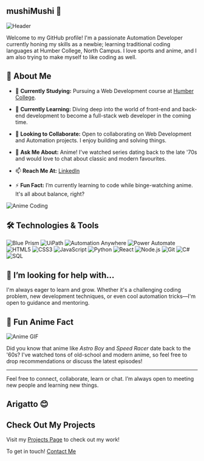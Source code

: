 ## mushiMushi 👋

![Header](https://media1.tenor.com/m/aET-iakaCDMAAAAC/great-teacher-onizuka-gto.gif)

Welcome to my GitHub profile! I'm a passionate Automation Developer currently honing my skills as a newbie; learning traditional coding languages at Humber College, North Campus. I love sports and anime, and I am also trying to make myself to like coding as well.

## 🚀 About Me

- 🔭 **Currently Studying:** Pursuing a Web Development course at [Humber College](https://www.humber.ca/).
- 🌱 **Currently Learning:** Diving deep into the world of front-end and back-end development to become a full-stack web developer in the coming time.
- 👯 **Looking to Collaborate:** Open to collaborating on Web Development and Automation projects. I enjoy building and solving things.
- 💬 **Ask Me About:** Anime! I've watched series dating back to the late '70s and would love to chat about classic and modern favourites.
- 📫 **Reach Me At:** [LinkedIn](https://www.linkedin.com/in/sumit-singh-a9932012a/)

- ⚡ **Fun Fact:** I’m currently learning to code while binge-watching anime. It's all about balance, right?


![Anime Coding](https://media.giphy.com/media/Ll22OhMLAlVDb8UQWe/giphy.gif)

## 🛠️ Technologies & Tools

![Blue Prism](https://img.shields.io/badge/-Blue%20Prism-001eff?style=flat-square&logo=blue-prism&logoColor=white)
![UiPath](https://img.shields.io/badge/-UiPath-f40c06?style=flat-square&logo=uipath&logoColor=white)
![Automation Anywhere](https://img.shields.io/badge/-Automation%20Anywhere-f79d31?style=flat-square&logo=automation-anywhere&logoColor=black)
![Power Automate](https://img.shields.io/badge/-Power%20Automate-0078d4?style=flat-square&logo=power-automate&logoColor=white)
![HTML5](https://img.shields.io/badge/-HTML5-E34F26?style=flat-square&logo=html5&logoColor=white)
![CSS3](https://img.shields.io/badge/-CSS3-1572B6?style=flat-square&logo=css3)
![JavaScript](https://img.shields.io/badge/-JavaScript-F7DF1E?style=flat-square&logo=javascript&logoColor=black)
![Python](https://img.shields.io/badge/-Python-3776AB?style=flat-square&logo=python&logoColor=white)
![React](https://img.shields.io/badge/-React-61DAFB?style=flat-square&logo=react&logoColor=black)
![Node.js](https://img.shields.io/badge/-Node.js-339933?style=flat-square&logo=node.js&logoColor=white)
![Git](https://img.shields.io/badge/-Git-F05032?style=flat-square&logo=git&logoColor=white)
![C#](https://img.shields.io/badge/-C%23-239120?style=flat-square&logo=c-sharp&logoColor=white)
![SQL](https://img.shields.io/badge/-SQL-CC2927?style=flat-square&logo=microsoft-sql-server&logoColor=white)


## 🤔 I’m looking for help with...

I'm always eager to learn and grow. Whether it's a challenging coding problem, new development techniques, or even cool automation tricks—I'm open to guidance and mentoring.

## 🎉 Fun Anime Fact

![Anime GIF](https://i.pinimg.com/originals/2d/2d/81/2d2d81b7042e6f915ba384816de20acd.gif)

Did you know that anime like *Astro Boy* and *Speed Racer* date back to the '60s? I've watched tons of old-school and modern anime, so feel free to drop recommendations or discuss the latest episodes!

---

Feel free to connect, collaborate, learn or chat. I’m always open to meeting new people and learning new things. 
## Arigatto 😊

## Check Out My Projects
Visit my [Projects Page](https://github.com/sumsingh11/sumsingh11/blob/main/projects) to check out my work!

To get in touch! [Contact Me](https://github.com/sumsingh11/sumsingh11/blob/main/contacts)
